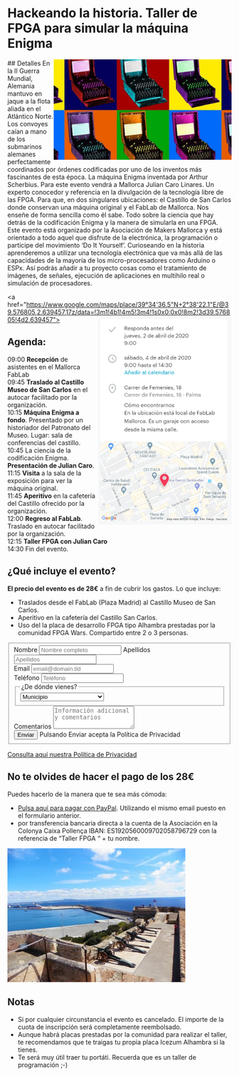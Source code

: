# Hackeando la historia. Taller de FPGA para simular la máquina Enigma
<img src="https://raw.githubusercontent.com/Makespace-Mallorca/taller_FPGA/master/highres_489017954.jpeg" width="400" align="right" />
## Detalles
En la II Guerra Mundial, Alemania mantuvo en jaque a la flota aliada en el Atlántico Norte. Los convoyes caían a mano de los submarinos alemanes perfectamente coordinados por órdenes codificadas por uno de los inventos más fascinantes de esta época. La máquina Enigma inventada por Arthur Scherbius.
Para este evento vendrá a Mallorca Julian Caro Linares. Un experto conocedor y referencia en la divulgación de la tecnología libre de las FPGA. Para que, en dos singulares ubicaciones: el Castillo de San Carlos donde conservan una máquina original y el FabLab de Mallorca. Nos enseñe de forma sencilla como él sabe. Todo sobre la ciencia que hay detrás de la codificación Enigma y la manera de simularla en una FPGA.
Este evento está organizado por la Asociación de Makers Mallorca y está orientado a todo aquel que disfrute de la electrónica, la programación o participe del movimiento ‘Do It Yourself’.
Curioseando en la historia aprenderemos a utilizar una tecnología electrónica que va más allá de las capacidades de la mayoría de los micro-procesadores como Arduino o ESPx. Así podrás añadir a tu proyecto cosas como el tratamiento de imágenes, de señales, ejecución de aplicaciones en multihilo real o simulación de procesadores.

<a href="https://www.google.com/maps/place/39°34'36.5"N+2°38'22.1"E/@39.576805,2.639457,17z/data=!3m1!4b1!4m5!3m4!1s0x0:0x0!8m2!3d39.576805!4d2.639457"><img src="https://raw.githubusercontent.com/Makespace-Mallorca/taller_FPGA/master/TallerFPGA_Coordenadas.PNG" width="300" align="right" />
## Agenda:
09:00 **Recepción** de asistentes en el Mallorca FabLab
<br>
09:45 **Traslado al Castillo Museo de San Carlos** en el autocar facilitado por la organización.
<br>
10:15 **Máquina Enigma a fondo**. Presentado por un historiador del Patronato del Museo. Lugar: sala de conferencias del castillo.
<br>
10:45 La ciencia de la codificación Enigma. **Presentación de Julian Caro**.
<br>
11:15 **Visita** a la sala de la exposición para ver la máquina original.
<br>
11:45 **Aperitivo** en la cafetería del Castillo ofrecido por la organización.
<br>
12:00 **Regreso al FabLab**. Traslado en autocar facilitado por la organización.
<br>
12:15 **Taller FPGA con Julian Caro**
<br>
14:30 Fin del evento.

## ¿Qué incluye el evento?
**El precio del evento es de 28€** a fin de cubrir los gastos. Lo que incluye:
* Traslados desde el FabLab (Plaza Madrid) al Castillo Museo de San Carlos.
* Aperitivo en la cafetería del Castillo San Carlos.
* Uso del la placa de desarrollo FPGA tipo Alhambra prestadas por la comunidad FPGA Wars. Compartido entre 2 o 3 personas.

<form id="fs-frm" name="Registro del taller de FPGA" accept-charset="utf-8" action="https://formspree.io/xknbgdpe" method="POST">
  <fieldset id="fs-frm-inputs">
    <label for="forull-name">Nombre</label>
    <input type="text" name="nombre" id="nombre" placeholder="Nombre completo" required="">
    <label for="forull-surname">Apellidos</label>
    <input type="text" name="apellidos" id="nombre" placeholder="Apellidos" required="">
    <br>
    <label for="email-address">Email</label>
    <input type="email" name="email" id="email" placeholder="email@domain.tld" required="">       
    <br>
    <label for="telefono">Teléfono</label>
    <input type="telefono" name="telefono" id="telefono" placeholder="Teléfono">       
    <br>
    <fieldset class="direccion">
      <legend>¿De dónde vienes?</legend>
      <select name="Municipio" required="">       
       <option value="Select" selected=" disabled=">Municipio</option>
       <option value="Alaior">Alaior</option>
       <option value="Alaró">Alaró</option>
       <option value="Alcúdia">Alcúdia</option>
       <option value="Algaida">Algaida</option>
       <option value="Andratx">Andratx</option>
       <option value="Ariany">Ariany</option>
       <option value="Artà">Artà</option>
       <option value="Banyalbufar">Banyalbufar</option>
       <option value="Binissalem">Binissalem</option>
       <option value="Búger">Búger</option>
       <option value="Bunyola">Bunyola</option>
       <option value="Calvià">Calvià</option>
       <option value="Campanet">Campanet</option>
       <option value="Campos">Campos</option>
       <option value="Capdepera">Capdepera</option>
       <option value="Ciutadella de Menorca">Ciutadella de Menorca</option>
       <option value="Consell">Consell</option>
       <option value="Costitx">Costitx</option>
       <option value="Deià">Deià</option>
       <option value="Eivissa">Eivissa</option>
       <option value="Es Castell">Es Castell</option>
       <option value="Es Mercadal">Es Mercadal</option>
       <option value="Es Migjorn Gran">Es Migjorn Gran</option>
       <option value="Escorca">Escorca</option>
       <option value="Esporles">Esporles</option>
       <option value="Estellencs">Estellencs</option>
       <option value="Felanitx">Felanitx</option>
       <option value="Ferreries">Ferreries</option>
       <option value="Formentera">Formentera</option>
       <option value="Fornalutx">Fornalutx</option>
       <option value="Inca">Inca</option>
       <option value="Lloret de Vistalegre">Lloret de Vistalegre</option>
       <option value="Lloseta">Lloseta</option>
       <option value="Llubí">Llubí</option>
       <option value="Llucmajor">Llucmajor</option>
       <option value="Manacor">Manacor</option>
       <option value="Mancor de la Vall">Mancor de la Vall</option>
       <option value="Maó">Maó</option>
       <option value="Maria de la Salut">Maria de la Salut</option>
       <option value="Marratxí">Marratxí</option>
       <option value="Montuïri">Montuïri</option>
       <option value="Muro">Muro</option>
       <option value="Palma de Mallorca">Palma</option>
       <option value="Petra">Petra</option>
       <option value="Pollença">Pollença</option>
       <option value="Porreres">Porreres</option>
       <option value="Puigpunyent">Puigpunyent</option>
       <option value="Sa Pobla">Sa Pobla</option>
       <option value="Sant Antoni de Portmany">Sant Antoni de Portmany</option>
       <option value="Sant Joan">Sant Joan</option>
       <option value="Sant Joan de Labritja">Sant Joan de Labritja</option>
       <option value="Sant Josep de sa Talaia">Sant Josep de sa Talaia</option>
       <option value="Sant Llorenç des Cardassar">Sant Llorenç des Cardassar</option>
       <option value="Sant Lluís">Sant Lluís</option>
       <option value="Santa Eugènia">Santa Eugènia</option>
       <option value="Santa Eulària des Riu">Santa Eulària des Riu</option>
       <option value="Santa Margalida">Santa Margalida</option>
       <option value="Santa María del Camí">Santa María del Camí</option>
       <option value="Santanyí">Santanyí</option>
       <option value="Selva">Selva</option>
       <option value="Sencelles">Sencelles</option>
       <option value="Ses Salines">Ses Salines</option>
       <option value="Sineu">Sineu</option>
       <option value="Sóller">Sóller</option>
       <option value="Son Servera">Son Servera</option>
       <option value="Valldemossa">Valldemossa</option>
       <option value="Vilafranca de Bonany">Vilafranca de Bonany</option>
      </select>
    </fieldset>
    <label for="note">Comentarios</label>
    <textarea rows="3" name="comentarios" id="comentarios" placeholder="Información adicional y comentarios"></textarea>
    <input type="hidden" name="_subject" id="email-subject" value="Registration Form Submission">
    <br>
    <input type="submit" value="Enviar">
    <label for="submit">Pulsando Enviar acepta la Política de Privacidad</label>
  </fieldset>
</form>

[Consulta aquí nuestra Política de Privacidad](./politica-de-privacidad-y-cookies.html)

## No te olvides de hacer el pago de los 28€
Puedes hacerlo de la manera que te sea más cómoda:
* [Pulsa aquí para pagar con PayPal](https://www.paypal.com/myaccount/transfer/homepage?from=SUM-QuickLink). Utilizando el mismo email puesto en el formulario anterior.
* por transferencia bancaria directa a la cuenta de la Asociación en la Colonya Caixa Pollença IBAN: ES1920560009702058796729 con la referencia de “Taller FPGA “ + tu nombre.

<img src="https://raw.githubusercontent.com/Makespace-Mallorca/taller_FPGA/master/highres_489017877.jpeg" width="400" />

## Notas
* Si por cualquier circunstancia el evento es cancelado. El importe de la cuota de inscripción será completamente reembolsado.
* Aunque habrá placas prestadas por la comunidad para realizar el taller, te recomendamos que te traigas tu propia placa Icezum Alhambra si la tienes.
* Te será muy útil traer tu portáti. Recuerda que es un taller de programación ;-)
